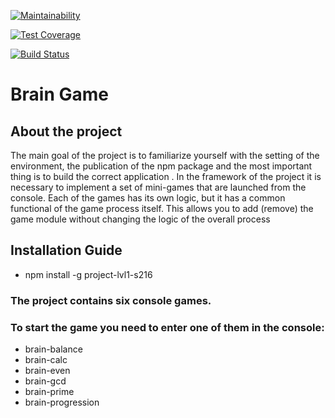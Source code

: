 [![Maintainability](https://api.codeclimate.com/v1/badges/a99a88d28ad37a79dbf6/maintainability)](https://codeclimate.com/github/codeclimate/codeclimate/maintainability)

[![Test Coverage](https://api.codeclimate.com/v1/badges/a99a88d28ad37a79dbf6/test_coverage)](https://codeclimate.com/github/codeclimate/codeclimate/test_coverage)

[![Build Status](https://travis-ci.org/Bodrus/project-lvl1-s216.svg?branch=master)](https://travis-ci.org/Bodrus/project-lvl1-s216)

# Brain Game

## About the project
  The main goal of the project is to familiarize yourself with the setting of the environment, the publication of the npm package and the most important thing is to build the correct application .
  In the framework of the project it is necessary to implement a set of mini-games that are launched from the console.
  Each of the games has its own logic, but it has a common functional of the game process itself.
  This allows you to add (remove) the game module without changing the logic of the overall process

## Installation Guide

* npm install -g project-lvl1-s216

### The project contains six console games.
### To start the game you need to enter one of them in the console:
* brain-balance 
* brain-calc
* brain-even
* brain-gcd
* brain-prime
* brain-progression

